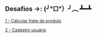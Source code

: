 
## Desafios ->: (╯°□°）╯︵ ┻━┻

[1 - Cálcular frete de produto](https://github.com/rodrigmars/desafios_python/blob/44f6677d39b7ea5f1063ec3a9bed1e6269fc8551/desafio_1/README.md)

[2 - Cadastro usuário](https://github.com/rodrigmars/desafios_python/blob/d4f46071f711004b21b91b948ae6a8649fa3b941/desafio_2/README.md)


